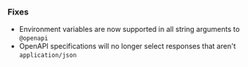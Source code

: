 ### Fixes

- Environment variables are now supported in all string arguments to `@openapi`
- OpenAPI specifications will no longer select responses that aren't
  `application/json`
